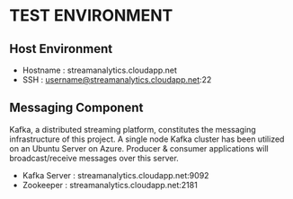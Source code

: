 # TEST ENVIRONMENT
## Host Environment
* Hostname      : streamanalytics.cloudapp.net
* SSH           : username@streamanalytics.cloudapp.net:22

## Messaging Component
Kafka, a distributed streaming platform, constitutes the messaging infrastructure of this project. A single node Kafka cluster has been utilized on an Ubuntu Server on Azure. 
Producer & consumer applications will broadcast/receive messages over this server. 

* Kafka Server  : streamanalytics.cloudapp.net:9092
* Zookeeper     : streamanalytics.cloudapp.net:2181